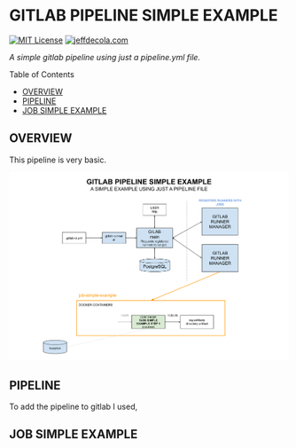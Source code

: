 # GITLAB PIPELINE SIMPLE EXAMPLE

[![MIT License](https://img.shields.io/:license-mit-blue.svg)](https://jeffdecola.mit-license.org)
[![jeffdecola.com](https://img.shields.io/badge/website-jeffdecola.com-blue)](https://jeffdecola.com)

  _A simple gitlab pipeline using just a pipeline.yml file._

Table of Contents

* [OVERVIEW](https://github.com/JeffDeCola/my-cicd-pipeline-examples/tree/master/gitlab-pipelines/gitlab-pipeline-simple-example#overview)
* [PIPELINE](https://github.com/JeffDeCola/my-cicd-pipeline-examples/tree/master/gitlab-pipelines/gitlab-pipeline-simple-example#pipeline)
* [JOB SIMPLE EXAMPLE](https://github.com/JeffDeCola/my-cicd-pipeline-examples/tree/master/gitlab-pipelines/gitlab-pipeline-simple-example#job-simple-example)

## OVERVIEW

This pipeline is very basic.

![IMAGE](../../docs/pics/gitlab-pipeline-simple-example.svg)

## PIPELINE

To add the pipeline to gitlab I used,

## JOB SIMPLE EXAMPLE

